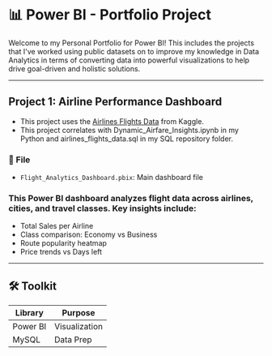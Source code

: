 # 📊 Power BI - Portfolio Project
Welcome to my Personal Portfolio for Power BI! This includes the projects that I've worked using public datasets on to improve my knowledge in Data Analytics in terms of converting data into powerful visualizations to help drive goal-driven and holistic solutions. 

---

## Project 1: Airline Performance Dashboard
- This project uses the [Airlines Flights Data](https://www.kaggle.com/datasets/rohitgrewal/airlines-flights-data) from Kaggle.
- This project correlates with Dynamic_Airfare_Insights.ipynb in my Python and airlines_flights_data.sql in my SQL repository folder. 
### 📁 File
- `Flight_Analytics_Dashboard.pbix`: Main dashboard file
  
### This Power BI dashboard analyzes flight data across airlines, cities, and travel classes. Key insights include:
- Total Sales per Airline
- Class comparison: Economy vs Business
- Route popularity heatmap
- Price trends vs Days left

---

## 🛠️ Toolkit
| Library       | Purpose                          |
|---------------|----------------------------------|
| Power BI      | Visualization                    |
| MySQL         | Data Prep                        |



